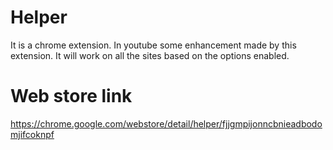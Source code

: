 # Helper
It is a chrome extension. In youtube some enhancement made by this extension. It will work on all the sites based on the options enabled.

# Web store link
https://chrome.google.com/webstore/detail/helper/fjjgmpijonncbnieadbodomjifcoknpf

